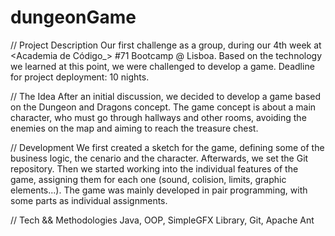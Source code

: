 # dungeonGame

// Project Description
Our first challenge as a group, during our 4th week at <Academia de Código_> #71 Bootcamp @ Lisboa.
Based on the technology we learned at this point, we were challenged to develop a game. Deadline for project deployment: 10 nights.

// The Idea
After an initial discussion, we decided to develop a game based on the Dungeon and Dragons concept.
The game concept is about a main character, who must go through hallways and other rooms, avoiding the enemies on the map and aiming to reach the treasure chest.

// Development
We first created a sketch for the game, defining some of the business logic, the cenario and the character. Afterwards, we set the Git repository. Then we started working into the individual features of the game, assigning them for each one (sound, colision, limits, graphic elements...). The game was mainly developed in pair programming, with some parts as individual assignments.


// Tech && Methodologies
Java, OOP, SimpleGFX Library, Git, Apache Ant
